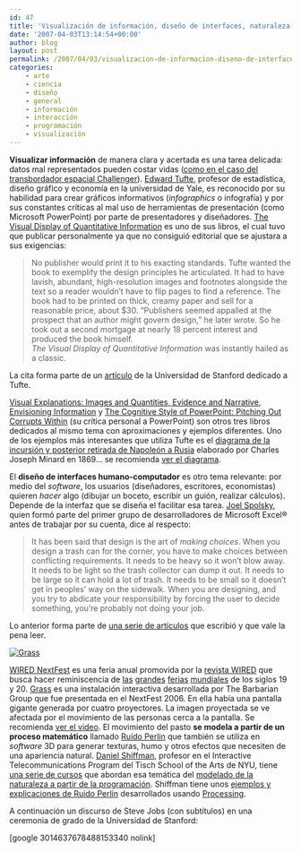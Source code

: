 ```yaml
---
id: 47
title: 'Visualización de información, diseño de interfaces, naturaleza y código'
date: '2007-04-03T13:14:54+00:00'
author: blog
layout: post
permalink: /2007/04/03/visualizacion-de-informacion-diseno-de-interfaces-naturaleza-y-codigo/
categories:
    - arte
    - ciencia
    - diseño
    - general
    - información
    - interacción
    - programación
    - visualización
---
```


**Visualizar información** de manera clara y acertada es una tarea delicada: datos mal representados pueden costar vidas ([como en el caso del transbordador espacial Challenger](http://www.asktog.com/books/challengerExerpt.html "The Challenger: An Information Disaster")). [Edward Tufte](http://www.edwardtufte.com/ "sitio web personal"), profesor de estadística, diseño gráfico y economía en la universidad de Yale, es reconocido por su habilidad para crear gráficos informativos (*infographics* o infografía) y por sus constantes crí­ticas al mal uso de herramientas de presentación (como Microsoft PowerPoint) por parte de presentadores y diseñadores. [The Visual Display of Quantitative Information](http://www.amazon.com/gp/product/0961392142/102-4171447-4860126?ie=UTF8&tag=maurigiral-20&linkCode=xm2&camp=1789&creativeASIN=0961392142) es uno de sus libros, el cual tuvo que publicar personalmente ya que no consiguió editorial que se ajustara a sus exigencias:

> No publisher would print it to his exacting standards. Tufte wanted the book to exemplify the design principles he articulated. It had to have lavish, abundant, high-resolution images and footnotes alongside the text so a reader wouldn’t have to flip pages to find a reference. The book had to be printed on thick, creamy paper and sell for a reasonable price, about $30. “Publishers seemed appalled at the prospect that an author might govern design,” he later wrote. So he took out a second mortgage at nearly 18 percent interest and produced the book himself.  
> *The Visual Display of Quantitative Information* was instantly hailed as a classic.

La cita forma parte de un [artí­culo](http://www.stanfordalumni.org/news/magazine/2007/marapr/features/tufte.html) de la Universidad de Stanford dedicado a Tufte.

[Visual Explanations: Images and Quantities, Evidence and Narrative](http://www.amazon.com/gp/product/0961392126/102-4171447-4860126?ie=UTF8&tag=maurigiral-20&linkCode=xm2&camp=1789&creativeASIN=0961392126), [Envisioning Information](http://www.amazon.com/gp/product/0961392118/102-4171447-4860126?ie=UTF8&tag=maurigiral-20&linkCode=xm2&camp=1789&creativeASIN=0961392118) y [The Cognitive Style of PowerPoint: Pitching Out Corrupts Within](http://www.amazon.com/gp/product/0961392169/102-4171447-4860126?ie=UTF8&tag=maurigiral-20&linkCode=xm2&camp=1789&creativeASIN=0961392169) (su crí­tica personal a PowerPoint) son otros tres libros dedicados al mismo tema con aproximaciones y ejemplos diferentes. Uno de los ejemplos más interesantes que utiliza Tufte es el [diagrama de la incursión y posterior retirada de Napoleón a Rusia](http://www.edwardtufte.com/tufte/minard) elaborado por Charles Joseph Minard en 1869… se recomienda [ver el diagrama](http://www.edwardtufte.com/tufte/minard).

El **diseño de interfaces humano-computador** es otro tema relevante: por medio del *software*, los usuarios (diseñadores, escritores, economistas) quieren *hacer* algo (dibujar un boceto, escribir un guión, realizar cálculos). Depende de la interfaz que se diseña el facilitar esa tarea. [Joel Spolsky](http://www.joelonsoftware.com/ "sitio web personal"), quien formó parte del primer grupo de desarrolladores de Microsoft Excel® antes de trabajar por su cuenta, dice al respecto:

> It has been said that design is the art of *making choices*. When you design a trash can for the corner, you have to make choices between conflicting requirements. It needs to be heavy so it won’t blow away. It needs to be light so the trash collector can dump it out. It needs to be large so it can hold a lot of trash. It needs to be small so it doesn’t get in peoples’ way on the sidewalk. When you are designing, and you try to abdicate your responsibility by forcing the user to decide something, you’re probably not doing your job.

Lo anterior forma parte de [una serie de artí­culos](http://www.joelonsoftware.com/uibook/chapters/fog0000000059.html "User Interface Design for Programmers") que escribió y que vale la pena leer.

[![Grass](/blog/wp-content/uploads/2007/04/grass.jpg)](http://portfolio.barbariangroup.com/nextfest/video.html)

[WIRED NextFest](http://www.nextfest.net/) es una feria anual promovida por la [revista WIRED](http://www.wired.com/ "sitio web Wired") que busca hacer reminiscencia de [las](http://en.wikipedia.org/wiki/Centennial_Exposition "1876 Philadelphia") [grandes](http://en.wikipedia.org/wiki/World%27s_Columbian_Exposition "1893 Chicago") [ferias](http://en.wikipedia.org/wiki/Exposition_Universelle_%281900%29 "1900 Paris") [mundiales](http://www.e-architect.co.uk/barcelona/barcelona_pavilion_photos.htm "1929 Barcelona") de los siglos 19 y 20. [Grass](http://portfolio.barbariangroup.com/nextfest/index.html) es una instalación interactiva desarrollada por The Barbarian Group que fue presentada en el NextFest 2006. En ella habí­a una pantalla gigante generada por cuatro proyectores. La imagen proyectada se ve afectada por el movimiento de las personas cerca a la pantalla. Se recomienda [ver el video](http://portfolio.barbariangroup.com/nextfest/video.html). El movimiento del pasto **se modela a partir de un proceso matemático** llamado [Ruido Perlin](http://en.wikipedia.org/wiki/Perlin_noise "Ruido Perlin en Wikipedia (inglés)") que también se utiliza en *software* 3D para generar texturas, humo y otros efectos que necesiten de una apariencia natural. [Daniel Shiffman](http://www.shiffman.net/ "sitio web personal"), profesor en el Interactive Telecommunications Program del Tisch School of the Arts de NYU, tiene [una serie de cursos](http://www.shiffman.net/teaching/ "cursos de Daniel Shiffman en ITP") que abordan esa temática del [modelado de la naturaleza a partir de la programación](http://www.shiffman.net/teaching/nature "The Nature of Code"). Shiffman tiene unos [ejemplos y explicaciones de Ruido Perlin](http://www.shiffman.net/teaching/nature/week-1/ "ejemplos de números aleatorios, probabilidad y ruido Perlin") desarrollados usando [Processing](http://www.processing.org/ "sitio web Processing").

A continuación un discurso de Steve Jobs (con subtí­tulos) en una ceremonia de grado de la Universidad de Stanford:

\[google 3014637678488153340 nolink\]
